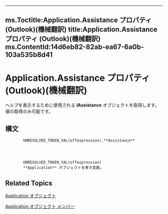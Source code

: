 

---
ms.Toctitle:Application.Assistance プロパティ (Outlook)(機械翻訳)
title:Application.Assistance プロパティ (Outlook)(機械翻訳)
ms.ContentId:14d6eb82-82ab-ea67-6a0b-103a535b8d41
---
# Application.Assistance プロパティ (Outlook)(機械翻訳)




ヘルプを表示するために使用される **IAssistance** オブジェクトを取得します。値の取得のみ可能です。

## 構文

            UNRESOLVED_TOKEN_VAL(offexpression).**Assistance**




            UNRESOLVED_TOKEN_VAL(offexpression)
            **Application** オブジェクトを表す変数。



## Related Topics

[Application オブジェクト](797003e7-ecd1-eccb-eaaf-32d6ddde8348.md)

[Application オブジェクト メンバー](3519c89c-2353-85ee-7ddc-62e5dd85a8e7.md)




